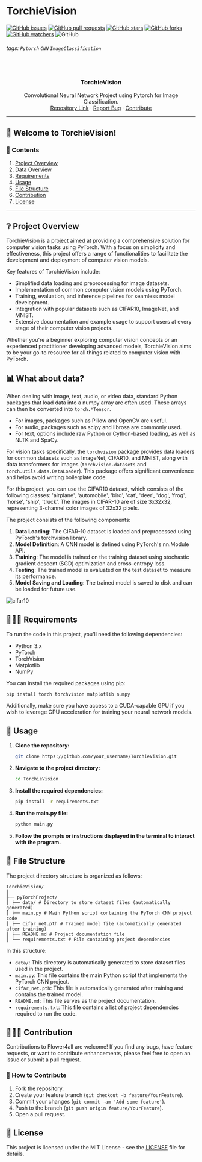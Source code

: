 # TorchieVision

[![GitHub issues](https://img.shields.io/github/issues/aintburak/TorchieVision?style=for-the-badge&labelColor=blue)](https://github.com/aintburak/TorchieVision/issues) [![GitHub pull requests](https://img.shields.io/github/issues-pr/aintburak/TorchieVision?style=for-the-badge&labelColor=green)](https://github.com/aintburak/TorchieVision/pulls)  [![GitHub stars](https://img.shields.io/github/stars/aintburak/TorchieVision?style=for-the-badge&labelColor=yellow)](https://github.com/aintburak/TorchieVision/stargazers)  [![GitHub forks](https://img.shields.io/github/forks/aintburak/TorchieVision?style=for-the-badge&labelColor=orange)](https://github.com/aintburak/TorchieVision/forks)  [![GitHub watchers](https://img.shields.io/github/watchers/aintburak/TorchieVision?style=for-the-badge&labelColor=purple)](https://github.com/aintburak/TorchieVision/watchers)  ![GitHub](https://img.shields.io/github/license/aintburak/TorchieVision?style=for-the-badge)

###### tags: `Pytorch` `CNN` `ImageClassification`

<!-- PROJECT LOGO -->
<br />
<div align="center">
  <h3 align="center">TorchieVision</h3>
  <div align="center">
    Convolutional Neural Network Project using Pytorch for Image Classification.
    <br />
    <a href="https://github.com/aintburak/TorchieVision">Repository Link</a>
    ·
    <a href="https://github.com/aintburak/TorchieVision/issues">Report Bug</a>
    ·
    <a href="https://github.com/aintburak/TorchieVision/pulls">Contribute</a>
  </div>
</div>

---


## :tada: Welcome to TorchieVision!
<!-- Add an introductory paragraph about the repository and its purpose. -->

### :book: Contents
<!-- Add links to each section. -->

1. [Project Overview](#grey_question-project-overview)
2. [Data Overview](#Data-Overview)
3. [Requirements](#computer-requirements)
4. [Usage](#key-usage)
5. [File Structure](#rocket-file-structure)
6. [Contribution](#Contribution)
7. [License](#memo-license)

---

## :grey_question: Project Overview

TorchieVision is a project aimed at providing a comprehensive solution for computer vision tasks using PyTorch. With a focus on simplicity and effectiveness, this project offers a range of functionalities to facilitate the development and deployment of computer vision models.

Key features of TorchieVision include:
- Simplified data loading and preprocessing for image datasets.
- Implementation of common computer vision models using PyTorch.
- Training, evaluation, and inference pipelines for seamless model development.
- Integration with popular datasets such as CIFAR10, ImageNet, and MNIST.
- Extensive documentation and example usage to support users at every stage of their computer vision projects.

Whether you're a beginner exploring computer vision concepts or an experienced practitioner developing advanced models, TorchieVision aims to be your go-to resource for all things related to computer vision with PyTorch.


## 📊 What about data?

When dealing with image, text, audio, or video data, standard Python packages that load data into a numpy array are often used. These arrays can then be converted into `torch.*Tensor`.

- For images, packages such as Pillow and OpenCV are useful.
- For audio, packages such as scipy and librosa are commonly used.
- For text, options include raw Python or Cython-based loading, as well as NLTK and SpaCy.

For vision tasks specifically, the `torchvision` package provides data loaders for common datasets such as ImageNet, CIFAR10, and MNIST, along with data transformers for images (`torchvision.datasets` and `torch.utils.data.DataLoader`). This package offers significant convenience and helps avoid writing boilerplate code.

For this project, you can use the CIFAR10 dataset, which consists of the following classes: 'airplane', 'automobile', 'bird', 'cat', 'deer', 'dog', 'frog', 'horse', 'ship', 'truck'. The images in CIFAR-10 are of size 3x32x32, representing 3-channel color images of 32x32 pixels.


The project consists of the following components:

1. **Data Loading**: The CIFAR-10 dataset is loaded and preprocessed using PyTorch's torchvision library.
2. **Model Definition**: A CNN model is defined using PyTorch's nn.Module API.
3. **Training**: The model is trained on the training dataset using stochastic gradient descent (SGD) optimization and cross-entropy loss.
4. **Testing**: The trained model is evaluated on the test dataset to measure its performance.
5. **Model Saving and Loading**: The trained model is saved to disk and can be loaded for future use.

![cifar10](https://imgur.com/ThgB5FZ.png)


## 👩🏼‍💻 Requirements

To run the code in this project, you'll need the following dependencies:

- Python 3.x
- PyTorch
- TorchVision
- Matplotlib
- NumPy

You can install the required packages using pip:

```bash
pip install torch torchvision matplotlib numpy
````

Additionally, make sure you have access to a CUDA-capable GPU if you wish to leverage GPU acceleration for training your neural network models.




## 🔑 Usage

1. **Clone the repository:**

    ```bash
    git clone https://github.com/your_username/TorchieVision.git
    ```

2. **Navigate to the project directory:**

    ```bash
    cd TorchieVision
    ```

3. **Install the required dependencies:**

    ```bash
    pip install -r requirements.txt
    ```

4. **Run the main.py file:**

    ```bash
    python main.py
    ```

5. **Follow the prompts or instructions displayed in the terminal to interact with the program.**


## 🚀 File Structure


The project directory structure is organized as follows:

```
TorchieVision/
│
├── pyTorchProject/
│ ├── data/ # Directory to store dataset files (automatically generated)
│ ├── main.py # Main Python script containing the PyTorch CNN project code
│ ├── cifar_net.pth # Trained model file (automatically generated after training)
│ ├── README.md # Project documentation file
│ └── requirements.txt # File containing project dependencies

```


In this structure:

- `data/`: This directory is automatically generated to store dataset files used in the project.
- `main.py`: This file contains the main Python script that implements the PyTorch CNN project.
- `cifar_net.pth`: This file is automatically generated after training and contains the trained model.
- `README.md`: This file serves as the project documentation.
- `requirements.txt`: This file contains a list of project dependencies required to run the code.


## 🦸🏻‍♀️ Contribution
Contributions to Flower4all are welcome! If you find any bugs, have feature requests, or want to contribute enhancements, please feel free to open an issue or submit a pull request.

### 🚦 How to Contribute
1. Fork the repository.
2. Create your feature branch (`git checkout -b feature/YourFeature`).
3. Commit your changes (`git commit -am 'Add some feature'`).
4. Push to the branch (`git push origin feature/YourFeature`).
5. Open a pull request.


## 📝 License

This project is licensed under the MIT License - see the [LICENSE](LICENSE) file for details.